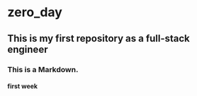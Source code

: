 # zero_day
## This is my first repository as a full-stack engineer
### This is a Markdown.
#### first week


